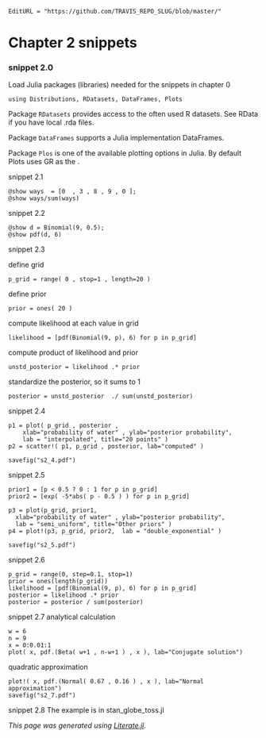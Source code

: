 ```@meta
EditURL = "https://github.com/TRAVIS_REPO_SLUG/blob/master/"
```

# Chapter 2 snippets

### snippet 2.0

Load Julia packages (libraries) needed  for the snippets in chapter 0

```@example snippets02.1
using Distributions, RDatasets, DataFrames, Plots
```

Package `RDatasets` provides access to the often used R datasets.
See RData if you have local .rda files.

Package `DataFrames` supports a Julia implementation DataFrames.

Package `Plos` is one of the available plotting options in Julia.
By default Plots uses GR as the .

snippet 2.1

```@example snippets02.1
@show ways  = [0  , 3 , 8 , 9 , 0 ];
@show ways/sum(ways)
```

snippet 2.2

```@example snippets02.1
@show d = Binomial(9, 0.5);
@show pdf(d, 6)
```

snippet 2.3

define grid

```@example snippets02.1
p_grid = range( 0 , stop=1 , length=20 )
```

define prior

```@example snippets02.1
prior = ones( 20 )
```

compute likelihood at each value in grid

```@example snippets02.1
likelihood = [pdf(Binomial(9, p), 6) for p in p_grid]
```

compute product of likelihood and prior

```@example snippets02.1
unstd_posterior = likelihood .* prior
```

standardize the posterior, so it sums to 1

```@example snippets02.1
posterior = unstd_posterior  ./ sum(unstd_posterior)
```

snippet 2.4

```@example snippets02.1
p1 = plot( p_grid , posterior ,
    xlab="probability of water" , ylab="posterior probability",
    lab = "interpolated", title="20 points" )
p2 = scatter!( p1, p_grid , posterior, lab="computed" )

savefig("s2_4.pdf")
```

snippet 2.5

```@example snippets02.1
prior1 = [p < 0.5 ? 0 : 1 for p in p_grid]
prior2 = [exp( -5*abs( p - 0.5 ) ) for p in p_grid]

p3 = plot(p_grid, prior1,
  xlab="probability of water" , ylab="posterior probability",
  lab = "semi_uniform", title="Other priors" )
p4 = plot!(p3, p_grid, prior2,  lab = "double_exponential" )

savefig("s2_5.pdf")
```

snippet 2.6

```@example snippets02.1
p_grid = range(0, step=0.1, stop=1)
prior = ones(length(p_grid))
likelihood = [pdf(Binomial(9, p), 6) for p in p_grid]
posterior = likelihood .* prior
posterior = posterior / sum(posterior)
```

snippet 2.7
analytical calculation

```@example snippets02.1
w = 6
n = 9
x = 0:0.01:1
plot( x, pdf.(Beta( w+1 , n-w+1 ) , x ), lab="Conjugate solution")
```

quadratic approximation

```@example snippets02.1
plot!( x, pdf.(Normal( 0.67 , 0.16 ) , x ), lab="Normal approximation")
savefig("s2_7.pdf")
```

snippet 2.8
The example is in stan_globe_toss.jl

*This page was generated using [Literate.jl](https://github.com/fredrikekre/Literate.jl).*

